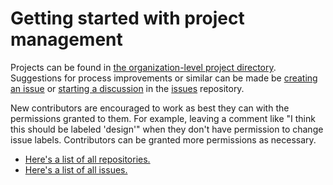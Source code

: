 # Getting started with project management

Projects can be found in [the organization-level project directory](https://github.com/orgs/generativefm/projects?type=beta). Suggestions for process improvements or similar can be made be [creating an issue](https://github.com/generativefm/issues/issues/new) or [starting a discussion](https://github.com/generativefm/issues/discussions/new) in the [issues](https://github.com/generativefm/issues) repository.

New contributors are encouraged to work as best they can with the permissions granted to them. For example, leaving a comment like "I think this should be labeled 'design'" when they don't have permission to change issue labels. Contributors can be granted more permissions as necessary.

- [Here's a list of all repositories.](../../repositories.md)
- [Here's a list of all issues.](https://github.com/search?q=org%3Agenerative-music+org%3Agenerativefm+is%3Aopen&type=issues)
